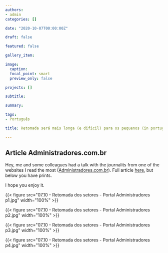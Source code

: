```yaml
---
authors:
- admin
categories: []

date: "2020-10-07T00:00:00Z"

draft: false

featured: false

gallery_item:

image:
  caption: 
  focal_point: smart
  preview_only: false

projects: []

subtitle: 

summary: 

tags: 
- Português

title: Retomada será mais longa (e difícil) para os pequenos (in portuguese)

---
```



##  Article Administradores.com.br

Hey, me and some colleagues had a talk with the journalits from one of the websites I read the most ([Administradores.com.br](Administradores.com.br)). Full article [here](https://administradores.com.br/noticias/retomada-será-mais-longa-e-difícil-para-os-pequenos), but below you have prints. 

I hope you enjoy it.



{{< figure src="07.10 - Retomada dos setores - Portal Administradores p1.jpg" width="100%" >}}

{{< figure src="07.10 - Retomada dos setores - Portal Administradores p2.jpg" width="100%" >}}

{{< figure src="07.10 - Retomada dos setores - Portal Administradores p3.jpg" width="100%" >}}

{{< figure src="07.10 - Retomada dos setores - Portal Administradores p4.jpg" width="100%" >}}
